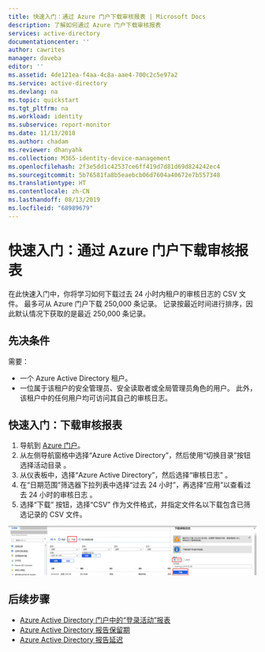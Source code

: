 ```yaml
---
title: 快速入门：通过 Azure 门户下载审核报表 | Microsoft Docs
description: 了解如何通过 Azure 门户下载审核报表
services: active-directory
documentationcenter: ''
author: cawrites
manager: daveba
editor: ''
ms.assetid: 4de121ea-f4aa-4c8a-aae4-700c2c5e97a2
ms.service: active-directory
ms.devlang: na
ms.topic: quickstart
ms.tgt_pltfrm: na
ms.workload: identity
ms.subservice: report-monitor
ms.date: 11/13/2018
ms.author: chadam
ms.reviewer: dhanyahk
ms.collection: M365-identity-device-management
ms.openlocfilehash: 2f3e5dd1c42537ce6ff419d7d81d69d824242ec4
ms.sourcegitcommit: 5b76581fa8b5eaebcb06d7604a40672e7b557348
ms.translationtype: HT
ms.contentlocale: zh-CN
ms.lasthandoff: 08/13/2019
ms.locfileid: "68989679"
---
```

# <a name="quickstart-download-an-audit-report-using-the-azure-portal"></a>快速入门：通过 Azure 门户下载审核报表

在此快速入门中，你将学习如何下载过去 24 小时内租户的审核日志的 CSV 文件。 最多可从 Azure 门户下载 250,000 条记录。 记录按最近时间进行排序，因此默认情况下获取的是最近 250,000 条记录。 

## <a name="prerequisites"></a>先决条件

需要：

* 一个 Azure Active Directory 租户。 
* 一位属于该租户的安全管理员、安全读取者或全局管理员角色的用户。    此外，该租户中的任何用户均可访问其自己的审核日志。

## <a name="quickstart-download-an-audit-report"></a>快速入门：下载审核报表

1. 导航到 [Azure 门户](https://portal.azure.com)。
2. 从左侧导航窗格中选择“Azure Active Directory”，然后使用“切换目录”按钮选择活动目录   。
3. 从仪表板中，选择“Azure Active Directory”，然后选择“审核日志”   。 
4. 在“日期范围”筛选器下拉列表中选择“过去 24 小时”，再选择“应用”以查看过去 24 小时的审核日志    。 
5. 选择“下载”  按钮，选择“CSV”  作为文件格式，并指定文件名以下载包含已筛选记录的 CSV 文件。 

![报告](./media/quickstart-download-audit-report/download-audit-logs.png)

## <a name="next-steps"></a>后续步骤

* [Azure Active Directory 门户中的“登录活动”报表](concept-sign-ins.md)
* [Azure Active Directory 报告保留期](reference-reports-data-retention.md)
* [Azure Active Directory 报告延迟](reference-reports-latencies.md)
